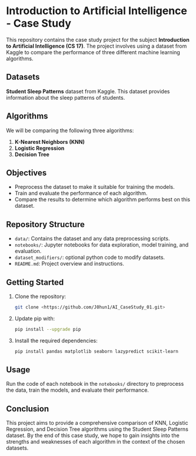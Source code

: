 # Introduction to Artificial Intelligence - Case Study

This repository contains the case study project for the subject **Introduction to Artificial Intelligence (CS 17)**. The project involves using a dataset from Kaggle to compare the performance of three different machine learning algorithms.

## Datasets

**Student Sleep Patterns** dataset from Kaggle. This dataset provides information about the sleep patterns of students.

## Algorithms

We will be comparing the following three algorithms:

1. **K-Nearest Neighbors (KNN)**
2. **Logistic Regression**
3. **Decision Tree**

## Objectives

- Preprocess the dataset to make it suitable for training the models.
- Train and evaluate the performance of each algorithm.
- Compare the results to determine which algorithm performs best on this dataset.

## Repository Structure

- `data/`: Contains the dataset and any data preprocessing scripts.
- `notebooks/`: Jupyter notebooks for data exploration, model training, and evaluation.
- `dataset_modifiers/`: optional python code to modify datasets.
- `README.md`: Project overview and instructions.

## Getting Started

1. Clone the repository:
   ```bash
   git clone <https://github.com/J0hun1/AI_CaseStudy_01.git>
   ```
2. Update pip with:
   ```bash
   pip install --upgrade pip
   ```
3. Install the required dependencies:
   ```bash
   pip install pandas matplotlib seaborn lazypredict scikit-learn
   ```

## Usage

Run the code of each notebook in the `notebooks/` directory to preprocess the data, train the models, and evaluate their performance.

## Conclusion

This project aims to provide a comprehensive comparison of KNN, Logistic Regression, and Decision Tree algorithms using the Student Sleep Patterns dataset. By the end of this case study, we hope to gain insights into the strengths and weaknesses of each algorithm in the context of the chosen datasets.
